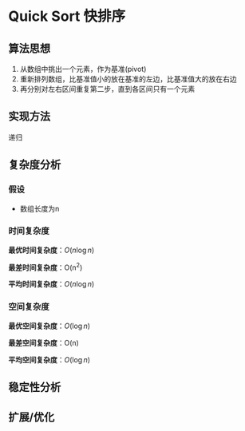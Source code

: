 # Quick Sort 快排序

## 算法思想

1. 从数组中挑出一个元素，作为基准(pivot)
2. 重新排列数组，比基准值小的放在基准的左边，比基准值大的放在右边
3. 再分别对左右区间重复第二步，直到各区间只有一个元素

## 实现方法

递归

## 复杂度分析

### 假设

* 数组长度为n

### 时间复杂度

**最优时间复杂度**：$O(n\log n)$

**最差时间复杂度**：O(n<sup>2</sup>)

**平均时间复杂度**：$O(n\log n)$

### 空间复杂度

**最优空间复杂度**：$O(\log n)$

**最差空间复杂度**：O(n)

**平均空间复杂度**：$O(\log n)$

## 稳定性分析

## 扩展/优化
